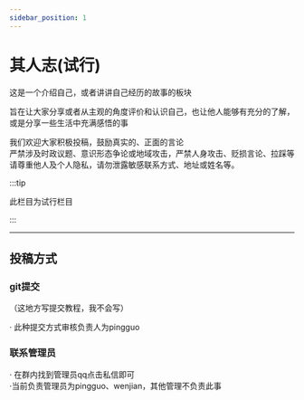 ```yaml
---
sidebar_position: 1
---
```


# 其人志(试行)
这是一个介绍自己，或者讲讲自己经历的故事的板块

旨在让大家分享或者从主观的角度评价和认识自己，也让他人能够有充分的了解，或是分享一些生活中充满感悟的事

我们欢迎大家积极投稿，鼓励真实的、正面的言论  
严禁涉及时政议题、意识形态争论或地域攻击，严禁人身攻击、贬损言论、拉踩等  
请尊重他人及个人隐私，请勿泄露敏感联系方式、地址或姓名等。

:::tip

此栏目为试行栏目

:::

------------
## 投稿方式

### git提交

（这地方写提交教程，我不会写）

· 此种提交方式审核负责人为pingguo

### 联系管理员

· 在群内找到管理员qq点击私信即可  
	·当前负责管理员为pingguo、wenjian，其他管理不负责此事